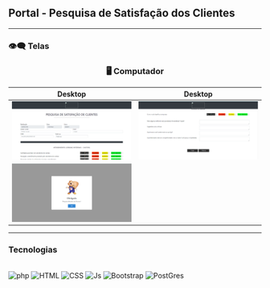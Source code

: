 ##  Portal - Pesquisa de Satisfação dos Clientes
-------------------------------------

### :eye_speech_bubble: Telas

<div align="center">

### :desktop_computer: Computador

|Desktop|Desktop|
|:---:|:---:|
|<kbd><img src="/img/Screenshot_1.png" width="600px" alt="Tablet"/></kbd>|<kbd><img src="/img/Screenshot_2.png" width="600px" alt="Tablet"/></kbd>|
|<kbd><img src="/img/Screenshot_3.png" width="600px" alt="Tablet"/></kbd>|

-----------------------------------

</div>

### Tecnologias

<div style="display: inline_block"> <br/>

<img style="align:center" alt="php" src="https://img.shields.io/badge/Php-ED8B00?style=for-the-badge&logo=java&logoColor=white">
<img style="align:center" alt="HTML" src="https://img.shields.io/badge/HTML-E34F26?style=for-the-badge&logo=html5&logoColor=white">
<img style="align:center" alt="CSS" src="https://img.shields.io/badge/CSS-1572B6?style=for-the-badge&logo=css3&logoColor=white">
<img style="align:center" alt="Js" src="https://img.shields.io/badge/JavaScript-F7DF1E?style=for-the-badge&logo=javascript&logoColor=black">
<img style="align:center" alt="Bootstrap" src="https://img.shields.io/badge/Bootstrap-563D7C?style=for-the-badge&logo=bootstrap&logoColor=white">
<img style="align:center" alt="PostGres" src="https://img.shields.io/badge/PostgreSQL-316192?style=for-the-badge&logo=postgresql&logoColor=white">

</div>
